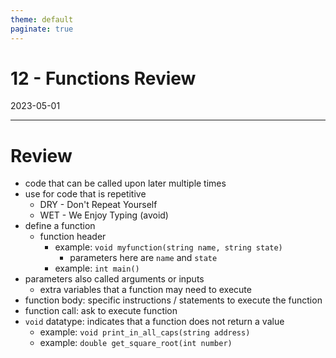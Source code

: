 ```yaml
---
theme: default
paginate: true
---
```


# 12 - Functions Review
2023-05-01

---

# Review

- code that can be called upon later multiple times
- use for code that is repetitive
  - DRY - Don't Repeat Yourself
  - WET - We Enjoy Typing (avoid)
- define a function
  - function header
	- example: `void myfunction(string name, string state)`
		- parameters here are `name` and `state`
	- example: `int main()`
- parameters also called arguments or inputs
  - extra variables that a function may need to execute
- function body: specific instructions / statements to execute the function
- function call: ask to execute function
- `void` datatype: indicates that a function does not return a value
  - example: `void print_in_all_caps(string address)`
  - example: `double get_square_root(int number)`



